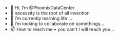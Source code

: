 - 👋 Hi, I’m @PhoenixDataCenter
- 👀 necessity is the root of all invention 
- 🌱 I’m currently learning life ...
- 💞️ I’m looking to collaborate on somethings...
- 📫 How to reach me • you can't I will reach you...

<!---
PhoenixDataCenter/PhoenixDataCenter is a ✨ special ✨ repository because its `README.md` (this file) appears on your GitHub profile.
You can click the Preview link to take a look at your changes.
--->
